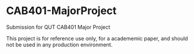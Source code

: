 # CAB401-MajorProject
Submission for QUT CAB401 Major Project

This project is for reference use only, for a academemic paper, and should not be used in any production environment.
